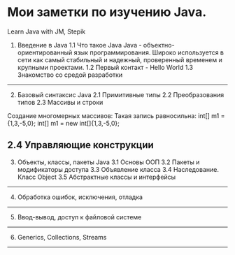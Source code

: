 # Мои заметки по изучению Java.
Learn Java with JM, Stepik

1. Введение в Java
1.1 Что такое Java
Java - объектно-ориентированный язык программирования. Широко используется в сети как самый стабильный и надежный, проверенный временем и крупными проектами.
1.2 Первый контакт - Hello World
1.3 Знакомство со средой разработки
----------------------
2. Базовый синтаксис Java
2.1 Примитивные типы
2.2 Преобразования типов
2.3 Массивы и строки

Создание многомерных массивов:
Такая запись равносильна:
int[] m1 = {1,3,-5,0}; 
int[] m1 = new int[]{1,3,-5,0};
 
2.4 Управляющие конструкции
----------------------
3. Объекты, классы, пакеты Java
3.1 Основы ООП
3.2 Пакеты и модификаторы доступа
3.3 Объявление класса
3.4 Наследование. Класс Object
3.5 Абстрактные классы и интерфейсы
----------------------
4. Обработка ошибок, исключения, отладка
----------------------
5. Ввод-вывод, доступ к файловой системе
----------------------
6. Generics, Collections, Streams
----------------------
